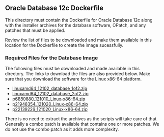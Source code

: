 ## Oracle Database 12c Dockerfile
This directory must contain the Dockerfile for Oracle Database 12c along with the installer archives for the database software, OPatch, and any patches that must be applied.

Review the list of files to be downloaded and make them available in this location for the Dockerfile to create the image sucessfully.

### Required Files for the Database Image
The following files must be downloaded and made available in this directory. The links to download the files are also provided below. Make sure that you download the software for the Linux x86-64 platform.

- [linuxamd64_12102_database_1of2.zip][oradbdisk1]
- [linuxamd64_12102_database_2of2.zip][oradbdisk2]
- [p6880880_121010_Linux-x86-64.zip][opatch]
- [p21948354_121020_Linux-x86-64.zip][p21948354]
- [p22139226_121020_Linux-x86-64.zip][p22139226]

There is no need to extract the archives as the scripts will take care of that. Generally a combo patch is available that contains one or more patches. We do not use the combo patch as it adds more complexity.

[oradbdisk1]: http://download.oracle.com/otn/linux/oracle12c/121020/linuxamd64_12102_database_1of2.zip "Oracle Database 12c Disk 1"
[oradbdisk2]: http://download.oracle.com/otn/linux/oracle12c/121020/linuxamd64_12102_database_2of2.zip "Oracle Database 12c Disk 2"
[opatch]: https://support.oracle.com/epmos/faces/PatchResultsNDetails?patchId=6880880 "Latest OPatch"
[p21948354]: https://support.oracle.com/epmos/faces/PatchResultsNDetails?patchId=21948354 "Oracle Database 12c Patch 21948354"
[p22139226]: https://support.oracle.com/epmos/faces/PatchResultsNDetails?patchId=22139226 "Oracle Database 12c Patch 22139226"
